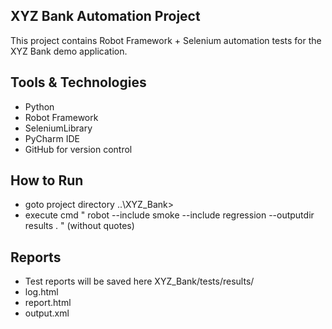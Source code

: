 ## XYZ Bank Automation Project
This project contains Robot Framework + Selenium automation tests for the XYZ Bank demo application.

## Tools & Technologies
- Python 
- Robot Framework
- SeleniumLibrary
- PyCharm IDE
- GitHub for version control

## How to Run
- goto project directory ..\XYZ_Bank>
- execute cmd " robot --include smoke --include regression --outputdir results . " (without quotes)

## Reports
- Test reports will be saved here XYZ_Bank/tests/results/
- log.html
- report.html
- output.xml
